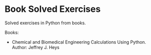 # Book Solved Exercises
 Solved exercises in Python from books.
 
 Books:
- Chemical and Biomedical Engineering Calculations Using Python. Author: Jeffrey J. Heys
